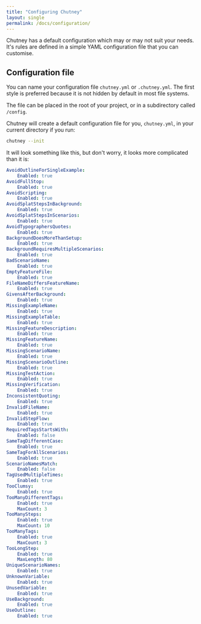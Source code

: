 ```yaml
---
title: "Configuring Chutney"
layout: single
permalink: /docs/configuration/
---
```


Chutney has a default configuration which may or may not suit your needs. It's rules are defined in a simple YAML configuration file that you can customise.

## Configuration file

You can name your configuration file `chutney.yml` or `.chutney.yml`. The first style is preferred because it is not hidden by default in most file systems.

The file can be placed in the root of your project, or in a subdirectory called `/config`.

Chutney will create a default configuration file for you, `chutney.yml`, in your current directory if you run:

```bash
chutney --init
```

It will look something like this, but don't worry, it looks more complicated than it is:

```yaml
AvoidOutlineForSingleExample:
    Enabled: true
AvoidFullStop:
    Enabled: true
AvoidScripting:
    Enabled: true
AvoidSplatStepsInBackground:
    Enabled: true
AvoidSplatStepsInScenarios:
    Enabled: true
AvoidTypographersQuotes:
    Enabled: true
BackgroundDoesMoreThanSetup:
    Enabled: true
BackgroundRequiresMultipleScenarios:
    Enabled: true
BadScenarioName:
    Enabled: true
EmptyFeatureFile:
    Enabled: true
FileNameDiffersFeatureName:
    Enabled: true
GivensAfterBackground:
    Enabled: true
MissingExampleName:
    Enabled: true
MissingExampleTable:
    Enabled: true
MissingFeatureDescription:
    Enabled: true
MissingFeatureName:
    Enabled: true
MissingScenarioName:
    Enabled: true
MissingScenarioOutline:
    Enabled: true
MissingTestAction:
    Enabled: true
MissingVerification:
    Enabled: true
InconsistentQuoting:
    Enabled: true
InvalidFileName:
    Enabled: true
InvalidStepFlow:
    Enabled: true
RequiredTagsStartsWith:
    Enabled: false
SameTagDifferentCase:
    Enabled: true
SameTagForAllScenarios:
    Enabled: true
ScenarioNamesMatch:
    Enabled: false
TagUsedMultipleTimes:
    Enabled: true
TooClumsy:
    Enabled: true
TooManyDifferentTags:
    Enabled: true
    MaxCount: 3
TooManySteps:
    Enabled: true
    MaxCount: 10
TooManyTags:
    Enabled: true
    MaxCount: 3
TooLongStep:
    Enabled: true
    MaxLength: 80
UniqueScenarioNames:
    Enabled: true
UnknownVariable:
    Enabled: true
UnusedVariable:
    Enabled: true
UseBackground:
    Enabled: true
UseOutline:
    Enabled: true
```
